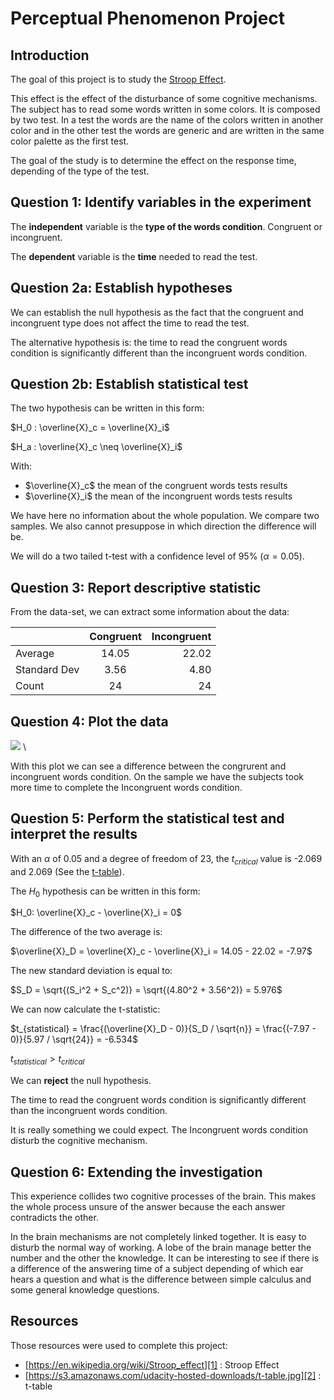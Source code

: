 ﻿# Perceptual Phenomenon Project

## Introduction
The goal of this project is to study the [Stroop Effect][1].

This effect is the effect of the disturbance of some cognitive mechanisms. The subject has to read some words written in some colors. It is composed by two test. In a test the words are the name of the colors written in another color and in the other test the words are generic and are written in the same color palette as the first test.

The goal of the study is to determine the effect on the response time, depending of the type of the test.

## Question 1: Identify variables in the experiment
The **independent** variable is the **type of the words condition**. Congruent or incongruent.

The **dependent** variable is the **time** needed to read the test.

## Question 2a: Establish hypotheses
We can establish the null hypothesis as the fact that the congruent and incongruent type does not affect the time to read the test.

The alternative hypothesis is: the time to read the congruent words condition is significantly different than the incongruent words condition.

## Question 2b: Establish statistical test
The two hypothesis can be written in this form:

$H_0 : \overline{X}_c = \overline{X}_i$

$H_a : \overline{X}_c \neq \overline{X}_i$

With:

- $\overline{X}_c$ the mean of the congruent words tests results
- $\overline{X}_i$ the mean of the incongruent words tests results

We have here no information about the whole population. We compare two samples. We also cannot presuppose in which direction the difference will be.

We will do a two tailed t-test with a confidence level of 95% ($\alpha = 0.05$).

## Question 3: Report descriptive statistic
From the data-set, we can extract some information about the data:

|				| Congruent				 | Incongruent	|
| --------- | :-----------------: | ----------: |
| Average	| 14.05					 | 22.02			|
| Standard Dev | 3.56				 | 4.80			|
| Count	  	| 24 						 | 24				|

## Question 4: Plot the data

![](./histograms.png)
\

With this plot we can see a difference between the congrurent and incongruent words condition. On the sample we have the subjects took more time to complete the Incongruent words condition.

## Question 5: Perform the statistical test and interpret the results

With an $\alpha$ of 0.05 and a degree of freedom of 23, the $t_{critical}$ value is -2.069 and 2.069 (See the [t-table][2]). 

The $H_0$ hypothesis can be written in this form:

$H_0: \overline{X}_c - \overline{X}_i = 0$

The difference of the two average is:

$\overline{X}_D = \overline{X}_c - \overline{X}_i =  14.05 - 22.02 = -7.97$

The new standard deviation is equal to:

$S_D = \sqrt{(S_i^2 + S_c^2)} = \sqrt{(4.80^2 + 3.56^2)} = 5.976$

We can now calculate the t-statistic:

$t_{statistical} = \frac{(\overline{X}_D - 0)}{S_D / \sqrt{n}} = \frac{(-7.97 - 0)}{5.97 / \sqrt{24}} = -6.534$

$t_{statistical} > t_{critical}$

We can **reject** the null hypothesis.

The time to read the congruent words condition is significantly different than the incongruent words condition.
 
It is really something we could expect. The Incongruent words condition disturb the cognitive mechanism. 

## Question 6: Extending the investigation

This experience collides two cognitive processes of the brain. This makes the whole process unsure of the answer because the each answer contradicts the other.

In the brain mechanisms are not completely linked together. It is easy to disturb the normal way of working. A lobe of the brain manage better the number and the other the knowledge. It can be interesting to see if there is a difference of the answering time of a subject depending of which ear hears a question and what is the difference between simple calculus and some general knowledge questions.

## Resources
Those resources were used to complete this project:

- [https://en.wikipedia.org/wiki/Stroop_effect][1] : Stroop Effect
- [https://s3.amazonaws.com/udacity-hosted-downloads/t-table.jpg][2] : t-table

[1]: https://en.wikipedia.org/wiki/Stroop_effect
[2]: https://s3.amazonaws.com/udacity-hosted-downloads/t-table.jpg
